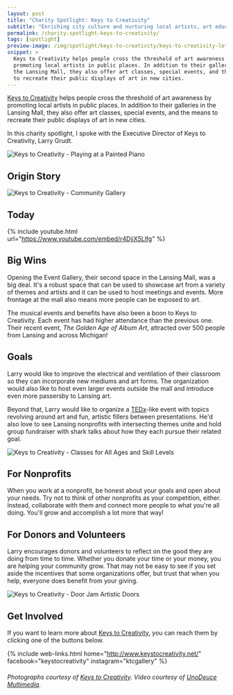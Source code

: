 ```yaml
---
layout: post
title: "Charity Spotlight: Keys to Creativity"
subtitle: "Enriching city culture and nurturing local artists, art education, and leadership."
permalink: /charity-spotlight-keys-to-creativity/
tags: [spotlight]
preview-image: /img/spotlight/keys-to-creativity/keys-to-creativity-lets-play.jpg
snippet: >
  Keys to Creativity helps people cross the threshold of art awareness by
  promoting local artists in public places. In addition to their galleries in
  the Lansing Mall, they also offer art classes, special events, and the means
  to recreate their public displays of art in new cities.
---
```


[Keys to Creativity][1] helps people cross the threshold of art awareness by promoting local artists in public places. In addition to their galleries in the Lansing Mall, they also offer art classes, special events, and the means to recreate their public displays of art in new cities.

In this charity spotlight, I spoke with the Executive Director of Keys to Creativity, Larry Grudt.

![][2]

## Origin Story



![][4]

## Today



{% include youtube.html url="https://www.youtube.com/embed/r4DjiX5Llfg" %}

## Big Wins

Opening the Event Gallery, their second space in the Lansing Mall, was a big deal. It's a robust space that can be used to showcase art from a variety of themes and artists and it can be used to host meetings and events. More frontage at the mall also means more people can be exposed to art.

The musical events and benefits have also been a boon to Keys to Creativity. Each event has had higher attendance than the previous one. Their recent event, _The Golden Age of Album Art_, attracted over 500 people from Lansing and across Michigan!

## Goals

Larry would like to improve the electrical and ventilation of their classroom so they can incorporate new mediums and art forms. The organization would also like to host even larger events outside the mall and introduce even more passersby to Lansing art.

Beyond that, Larry would like to organize a [TEDx][7]-like event with topics revolving around art and fun, artistic fillers between presentations. He'd also love to see Lansing nonprofits with intersecting themes unite and hold group fundraiser with shark talks about how they each pursue their related goal.

![][5]

## For Nonprofits

When you work at a nonprofit, be honest about your goals and open about your needs. Try not to think of other nonprofits as your competition, either. Instead, collaborate with them and connect more people to what you're all doing. You'll grow and accomplish a lot more that way!

## For Donors and Volunteers

Larry encourages donors and volunteers to reflect on the good they are doing from time to time. Whether you donate your time or your money, you are helping your community grow. That may not be easy to see if you set aside the incentives that some organizations offer, but trust that when you help, everyone does benefit from your giving.

![][3]

## Get Involved

If you want to learn more about [Keys to Creativity][1], you can reach them by clicking one of the buttons below.

{% include web-links.html home="http://www.keystocreativity.net/" facebook="keystocreativity" instagram="ktcgallery" %}

###### Photographs courtesy of [Keys to Creativity][1]. Video courtesy of [UnoDeuce Multimedia][6].



[1]: http://www.keystocreativity.net/ "Keys to Creativity Homepage"
[2]: /img/spotlight/keys-to-creativity/keys-to-creativity-lets-play.jpg "Keys to Creativity - Playing at a Painted Piano"
[3]: /img/spotlight/keys-to-creativity/keys-to-creativity-door-jam.jpg "Keys to Creativity - Door Jam Artistic Doors"
[4]: /img/spotlight/keys-to-creativity/keys-to-creativity-community-gallery.jpg "Keys to Creativity - Community Gallery"
[5]: /img/spotlight/keys-to-creativity/keys-to-creativity-creative-kids.jpg "Keys to Creativity - Classes for All Ages and Skill Levels"
[6]: http://www.unodeuce.com/ "UnoDeuce Multimedia Homepage"
[7]: http://www.ted.com/about/programs-initiatives/tedx-program "TEDx Program"
